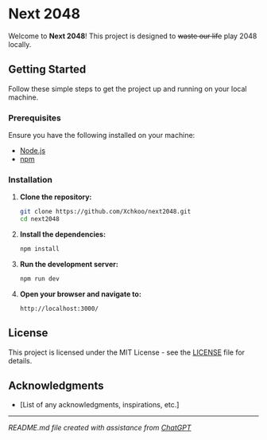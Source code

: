 # Next 2048

Welcome to **Next 2048**! This project is designed to ~~waste our life~~ play 2048 locally.

## Getting Started

Follow these simple steps to get the project up and running on your local machine.

### Prerequisites

Ensure you have the following installed on your machine:

- [Node.js](https://nodejs.org/)
- [npm](https://www.npmjs.com/)

### Installation

1. **Clone the repository:**

    ```bash
    git clone https://github.com/Xchkoo/next2048.git
    cd next2048
    ```

2. **Install the dependencies:**

    ```bash
    npm install
    ```

3. **Run the development server:**

    ```bash
    npm run dev
    ```

4. **Open your browser and navigate to:**

    ```
    http://localhost:3000/
    ```

## License

This project is licensed under the MIT License - see the [LICENSE](LICENSE) file for details.

## Acknowledgments

- [List of any acknowledgments, inspirations, etc.]

---

*README.md file created with assistance from [ChatGPT](https://www.openai.com/)*
